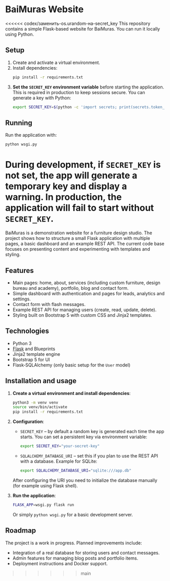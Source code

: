 # BaiMuras Website

<<<<<< codex/заменить-os.urandom-на-secret_key
This repository contains a simple Flask-based website for BaiMuras. You can run it locally using Python.

## Setup

1. Create and activate a virtual environment.
2. Install dependencies:
   ```bash
   pip install -r requirements.txt
   ```
3. **Set the `SECRET_KEY` environment variable** before starting the application. This is required in production to keep sessions secure. You can generate a key with Python:
   ```bash
   export SECRET_KEY=$(python -c 'import secrets; print(secrets.token_hex(16))')
   ```

## Running

Run the application with:
```bash
python wsgi.py
```

During development, if `SECRET_KEY` is not set, the app will generate a temporary key and display a warning. In production, the application will fail to start without `SECRET_KEY`.
=======
BaiMuras is a demonstration website for a furniture design studio. The project shows how to structure a small Flask application with multiple pages, a basic dashboard and an example REST API. The current code base focuses on presenting content and experimenting with templates and styling.

## Features

- Main pages: home, about, services (including custom furniture, design bureau and academy), portfolio, blog and contact form.
- Simple dashboard with authentication and pages for leads, analytics and settings.
- Contact form with flash messages.
- Example REST API for managing users (create, read, update, delete).
- Styling built on Bootstrap 5 with custom CSS and Jinja2 templates.

## Technologies

- Python 3
- [Flask](https://flask.palletsprojects.com/) and Blueprints
- Jinja2 template engine
- Bootstrap 5 for UI
- Flask‑SQLAlchemy (only basic setup for the `User` model)

## Installation and usage

1. **Create a virtual environment and install dependencies**:

   ```bash
   python3 -m venv venv
   source venv/bin/activate
   pip install -r requirements.txt
   ```

2. **Configuration**:

   - `SECRET_KEY` – by default a random key is generated each time the app starts. You can set a persistent key via environment variable:
     ```bash
     export SECRET_KEY="your-secret-key"
     ```
   - `SQLALCHEMY_DATABASE_URI` – set this if you plan to use the REST API with a database. Example for SQLite:
     ```bash
     export SQLALCHEMY_DATABASE_URI="sqlite:///app.db"
     ```
   After configuring the URI you need to initialize the database manually (for example using Flask shell).

3. **Run the application**:

   ```bash
   FLASK_APP=wsgi.py flask run
   ```
   Or simply `python wsgi.py` for a basic development server.

## Roadmap

The project is a work in progress. Planned improvements include:

- Integration of a real database for storing users and contact messages.
- Admin features for managing blog posts and portfolio items.
- Deployment instructions and Docker support.

>>>>>> main
